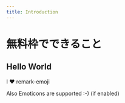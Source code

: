 ```yaml
---
title: Introduction
---
```



# 無料枠でできること

## Hello World

I :heart: remark-emoji

Also Emoticons are supported :-) (if enabled)
  